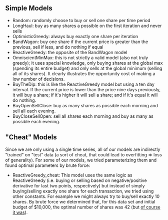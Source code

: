 ## Simple Models

* Random: randomly choose to buy or sell one share per time period
* LongHaul: buy as many shares a possible on the first iteration and never sells
* OptimisticGreedy: always buy exactly one share per iteration
* BandWagon: buy one share if the current price is greater than the previous, sell if less, and do nothing if equal
* ReactiveGreedy: the opposite of the BandWagon model
* OmniscientMinMax: this is not strictly a valid model (also not truly greedy); it uses special knowledge, only buying shares at the global max (spending its entire budget) and only sells at the global minimum (selling all of its shares). It clearly illustrates the opportunity cost of making a low number of decisions.
* BuyTheDip: this is like the ReactiveGreedy model but using a ten day interval. If the current price is lower than the price nine days previously, it will buy a share; if it's higher it will sell a share; and if it's equal it will do nothing.
* BuyOpenSellClose: buy as many shares as possible each morning and sell all each evening.
* BuyCloseSellOpen: sell all shares each morning and buy as many as possible each evening.

## "Cheat" Models

Since we are only using a single time series, all of our models are indirectly "trained" on "test" data (a sort of cheat, that could lead to overfitting => loss of generality). For some of our models, we tried parameterizing them and found optimal parameters by brute force:

* ReactiveGreedy_cheat: This model uses the same logic as ReactiveGreedy (i.e. buying or selling based on negative/positive derivative for last two points, respectively) but instead of simply buying/selling exactly one share for each transaction, we tried using other constants. For example we might always try to buy/sell exactly 10 shares. By brute force we determined that, for this data set and initial budget of $10,000, the optimal number of shares was 42 (but [of course it was](https://news.mit.edu/2019/answer-life-universe-and-everything-sum-three-cubes-mathematics-0910)).